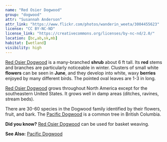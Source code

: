 ```yaml
---
name: "Red Osier Dogwood"
group: "dogwood"
attr: "Susannah Anderson"
attr_link: "https://www.flickr.com/photos/wanderin_weeta/3004455623"
license: "CC BY-NC-ND"
license_link: "https://creativecommons.org/licenses/by-nc-nd/2.0/"
location: [bc,ab,sk,mb]
habitat: [wetland]
visibility: high
---
```

[Red Osier Dogwood](/trees/reddog/) is a many-branched **shrub** about 6 ft tall. Its **red** stems and branches are particularly noticeable in winter. Clusters of small white **flowers** can be seen in **June**, and they develop into white, waxy **berries** enjoyed by many different birds. The pointed oval leaves are 1-3 in long.

[Red Osier Dogwood](/trees/reddog/) grows throughout North America except for the southeastern United States. It grows well in damp areas (ditches, ravines, stream beds).

There are 30-60 species in the Dogwood family identified by their flowers, fruit, and bark. The [Pacific Dogwood](/trees/pacdog/) is a common tree in British Columbia.

**Did you know?** [Red Osier Dogwood](/trees/reddog/) can be used for basket weaving.

<!-- generated, do not edit -->
**See Also:**
[Pacific Dogwood](/trees/pacdog/)
